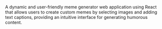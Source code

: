 A dynamic and user-friendly meme generator web application 
using React that allows users to create custom memes by selecting 
images and adding text captions, providing an intuitive interface for 
generating humorous content. 